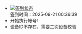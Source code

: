 - [![签到状态](https://github.com/womade/Cloud189-Actions/actions/workflows/main.yml/badge.svg?branch=main)](https://github.com/womade/Cloud189-Actions/actions/workflows/main.yml) <br> 签到时间：2025-09-21 00:36:39
- 开始执行帐号1
- 设备ID不存在，需要二次设备校验
